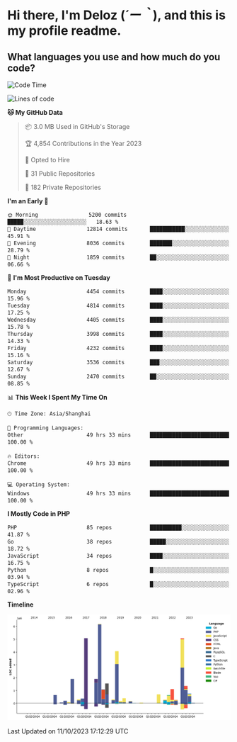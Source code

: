 # **Hi there, I'm Deloz (*´ー｀*), and this is my profile readme.**

## **What languages you use and how much do you code?**

<!--START_SECTION:waka-->
![Code Time](http://img.shields.io/badge/Code%20Time-2%2C608%20hrs%2014%20mins-blue)

![Lines of code](https://img.shields.io/badge/From%20Hello%20World%20I%27ve%20Written-34.5%20million%20lines%20of%20code-blue)

**🐱 My GitHub Data** 

> 📦 3.0 MB Used in GitHub's Storage 
 > 
> 🏆 4,854 Contributions in the Year 2023
 > 
> 💼 Opted to Hire
 > 
> 📜 31 Public Repositories 
 > 
> 🔑 182 Private Repositories 
 > 
**I'm an Early 🐤** 

```text
🌞 Morning                5200 commits        █████░░░░░░░░░░░░░░░░░░░░   18.63 % 
🌆 Daytime                12814 commits       ███████████░░░░░░░░░░░░░░   45.91 % 
🌃 Evening                8036 commits        ███████░░░░░░░░░░░░░░░░░░   28.79 % 
🌙 Night                  1859 commits        ██░░░░░░░░░░░░░░░░░░░░░░░   06.66 % 
```
📅 **I'm Most Productive on Tuesday** 

```text
Monday                   4454 commits        ████░░░░░░░░░░░░░░░░░░░░░   15.96 % 
Tuesday                  4814 commits        ████░░░░░░░░░░░░░░░░░░░░░   17.25 % 
Wednesday                4405 commits        ████░░░░░░░░░░░░░░░░░░░░░   15.78 % 
Thursday                 3998 commits        ████░░░░░░░░░░░░░░░░░░░░░   14.33 % 
Friday                   4232 commits        ████░░░░░░░░░░░░░░░░░░░░░   15.16 % 
Saturday                 3536 commits        ███░░░░░░░░░░░░░░░░░░░░░░   12.67 % 
Sunday                   2470 commits        ██░░░░░░░░░░░░░░░░░░░░░░░   08.85 % 
```


📊 **This Week I Spent My Time On** 

```text
🕑︎ Time Zone: Asia/Shanghai

💬 Programming Languages: 
Other                    49 hrs 33 mins      █████████████████████████   100.00 % 

🔥 Editors: 
Chrome                   49 hrs 33 mins      █████████████████████████   100.00 % 

💻 Operating System: 
Windows                  49 hrs 33 mins      █████████████████████████   100.00 % 
```

**I Mostly Code in PHP** 

```text
PHP                      85 repos            ██████████░░░░░░░░░░░░░░░   41.87 % 
Go                       38 repos            █████░░░░░░░░░░░░░░░░░░░░   18.72 % 
JavaScript               34 repos            ████░░░░░░░░░░░░░░░░░░░░░   16.75 % 
Python                   8 repos             █░░░░░░░░░░░░░░░░░░░░░░░░   03.94 % 
TypeScript               6 repos             █░░░░░░░░░░░░░░░░░░░░░░░░   02.96 % 
```



**Timeline**

![Lines of Code chart](https://raw.githubusercontent.com/deloz/deloz/main/assets/bar_graph.png)


 Last Updated on 11/10/2023 17:12:29 UTC
<!--END_SECTION:waka-->
